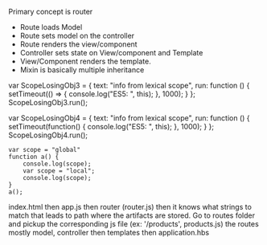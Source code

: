 Primary concept is router

- Route loads Model
- Route sets model on the controller
- Route renders the view/component
- Controller sets state on View/component and Template
- View/Component renders the template.
- Mixin is basically multiple inheritance

var ScopeLosingObj3 = {
        text: "info from lexical scope",
        run: function () {
            setTimeout(() => {
                console.log("ES5: ", this);
            }, 1000);
        }
    };
    ScopeLosingObj3.run();


   var ScopeLosingObj4 = {
        text: "info from lexical scope",
        run: function () {
            setTimeout(function() {
                console.log("ES5: ", this);
            }, 1000);
        }
    };
    ScopeLosingObj4.run();

    var scope = "global"
    function a() {
        console.log(scope);
        var scope = "local";
        console.log(scope);
    }
    a();


index.html then
app.js then
router (router.js) then it knows what strings to match
that leads to path where the artifacts are stored.
Go to routes folder and pickup the corresponding js file (ex: '/products', products.js)
the routes mostly 
model, controller then
templates then
application.hbs